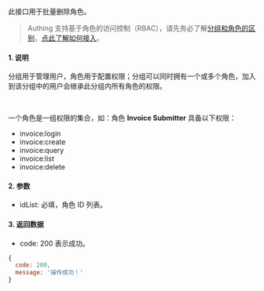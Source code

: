 此接口用于批量删除角色。

> Authing 支持基于角色的访问控制（RBAC），请先务必了解[分组和角色的区别](https://docs.authing.cn/authing/authorization/authorization/rbac#fen-zu-vs-quan-xian)，[点此了解如何接入](https://docs.authing.cn/authing/authorization/intergrate-rbac)。

#### 1. 说明

分组用于管理用户，角色用于配置权限；分组可以同时拥有一个或多个角色，加入到该分组中的用户会继承此分组内所有角色的权限。

<br/>

一个角色是一组权限的集合，如：角色 **Invoice Submitter** 具备以下权限：
- invoice:login
- invoice:create
- invoice:query
- invoice:list
- invoice:delete

#### 2. 参数

* idList: 必填，角色 ID 列表。


#### 3. 返回数据

* code: 200 表示成功。

```javascript
{
  code: 200,
  message: '操作成功！'
}
```
